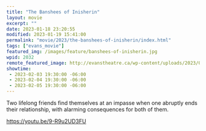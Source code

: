 ```yaml
---
title: "The Banshees of Inisherin"
layout: movie
excerpt: ""
date: 2023-01-18 23:20:55
modified: 2023-01-19 15:41:00
permalink: "movie/2023/the-banshees-of-inisherin/index.html"
tags: ["evans_movie"]
featured_img: /images/feature/banshees-of-inisherin.jpg
wpid: 2032
remote_featured_image: http://evanstheatre.ca/wp-content/uploads/2023/01/banshees-of-inisherin.jpg
showtime: 
 - 2023-02-03 19:30:00 -06:00
 - 2023-02-04 19:30:00 -06:00
 - 2023-02-05 19:30:00 -06:00
---
```




Two lifelong friends find themselves at an impasse when one abruptly ends their relationship, with alarming consequences for both of them.

https://youtu.be/9-R9u2UD3FU
